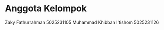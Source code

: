 # Anggota Kelompok
Zaky Fathurrahman                5025231105
Muhammad Khibban I'tishom        5025231126
